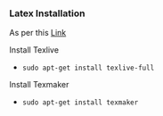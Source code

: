 ### Latex Installation

As per this [Link](http://milq.github.io/install-latex-ubuntu-debian/)

Install Texlive  
- `sudo apt-get install texlive-full`

Install Texmaker  
- `sudo apt-get install texmaker`
